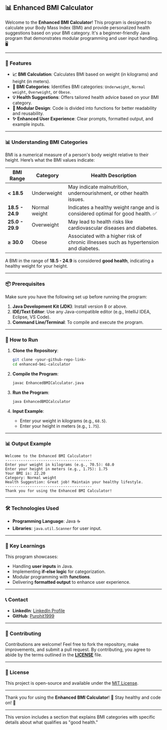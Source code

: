 
## 📊 Enhanced BMI Calculator

Welcome to the **Enhanced BMI Calculator**! This program is designed to calculate your Body Mass Index (BMI) and provide personalized health suggestions based on your BMI category. It's a beginner-friendly Java program that demonstrates modular programming and user input handling. 🖥️

---

### 📄 Features
- **📈 BMI Calculation**: Calculates BMI based on weight (in kilograms) and height (in meters).
- **📝 BMI Categories**: Identifies BMI categories: `Underweight`, `Normal weight`, `Overweight`, or `Obese`.
- **💡 Health Suggestions**: Offers tailored health advice based on your BMI category.
- **🔄 Modular Design**: Code is divided into functions for better readability and reusability.
- **✨ Enhanced User Experience**: Clear prompts, formatted output, and example inputs.

---

### 📊 Understanding BMI Categories
BMI is a numerical measure of a person's body weight relative to their height. Here’s what the BMI values indicate:

| **BMI Range**    | **Category**       | **Health Description**                                                                 |
|-------------------|--------------------|---------------------------------------------------------------------------------------|
| **< 18.5**       | Underweight        | May indicate malnutrition, undernourishment, or other health issues.                 |
| **18.5 - 24.9**  | Normal weight      | Indicates a healthy weight range and is considered optimal for good health. ✅        |
| **25.0 - 29.9**  | Overweight         | May lead to health risks like cardiovascular diseases and diabetes.                  |
| **≥ 30.0**       | Obese              | Associated with a higher risk of chronic illnesses such as hypertension and diabetes. |

A BMI in the range of **18.5 - 24.9** is considered **good health**, indicating a healthy weight for your height.

---

### 📦 Prerequisites
Make sure you have the following set up before running the program:
1. **Java Development Kit (JDK)**: Install version 8 or above.
2. **IDE/Text Editor**: Use any Java-compatible editor (e.g., IntelliJ IDEA, Eclipse, VS Code).
3. **Command Line/Terminal**: To compile and execute the program.

---

### 🚀 How to Run
1. **Clone the Repository**:
   ```bash
   git clone <your-github-repo-link>
   cd enhanced-bmi-calculator
   ```

2. **Compile the Program**:
   ```bash
   javac EnhancedBMICalculator.java
   ```

3. **Run the Program**:
   ```bash
   java EnhancedBMICalculator
   ```

4. **Input Example**:
    - Enter your weight in kilograms (e.g., `68.5`).
    - Enter your height in meters (e.g., `1.75`).

---

### 📊 Output Example
```text
Welcome to the Enhanced BMI Calculator!
---------------------------------------
Enter your weight in kilograms (e.g., 70.5): 68.0
Enter your height in meters (e.g., 1.75): 1.75
Your BMI is: 22.20
Category: Normal weight
Health Suggestion: Great job! Maintain your healthy lifestyle.
---------------------------------------
Thank you for using the Enhanced BMI Calculator!
```

---

### 🛠️ Technologies Used
- **Programming Language**: Java ☕
- **Libraries**: `java.util.Scanner` for user input.

---

### 🌟 Key Learnings
This program showcases:
- Handling **user inputs** in Java.
- Implementing **if-else logic** for categorization.
- Modular programming with **functions**.
- Delivering **formatted output** to enhance user experience.

---

### 📞 Contact
- **LinkedIn**: [LinkedIn Profile](https://www.linkedin.com/in/param-p-370616310/)
- **GitHub**: [Purohit1999](https://github.com/Purohit1999)

---

### 🙌 Contributing
Contributions are welcome! Feel free to fork the repository, make improvements, and submit a pull request. By contributing, you agree to abide by the terms outlined in the **[LICENSE](LICENSE)** file.

---

### 📝 License
This project is open-source and available under the [MIT License](LICENSE).

---

Thank you for using the **Enhanced BMI Calculator**! 💪 Stay healthy and code on! 🚀

---

This version includes a section that explains BMI categories with specific details about what qualifies as "good health."